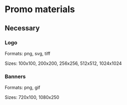 # Promo materials

## Necessary

### Logo

Formats: png, svg, tiff

Sizes: 100x100, 200x200, 256x256, 512x512, 1024x1024

### Banners

Formats: png, gif

Sizes: 720x100, 1080x250
